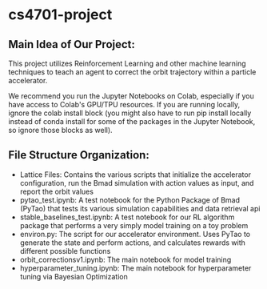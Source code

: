 # cs4701-project

## Main Idea of Our Project:

This project utilizes Reinforcement Learning and other machine learning techniques to teach an agent to correct the orbit trajectory within a particle accelerator.

We recommend you run the Jupyter Notebooks on Colab, especially if you have access to Colab's GPU/TPU resources. If you are running locally, ignore the colab install block 
(you might also have to run pip install locally instead of conda install for some of the packages in the Jupyter Notebook, so ignore those blocks as well).
 
## File Structure Organization:

* Lattice Files: Contains the various scripts that initialize the accelerator configuration, run the Bmad simulation with action values as input, and report the orbit values
* pytao_test.ipynb: A test notebook for the Python Package of Bmad (PyTao) that tests its various simulation capabilities and data retrieval api
* stable_baselines_test.ipynb: A test notebook for our RL algorithm package that performs a very simply model training on a toy problem
* environ.py: The script for our accelerator environment. Uses PyTao to generate the state and perform actions, and calculates rewards with different possible functions
* orbit_correctionsv1.ipynb: The main notebook for model training
* hyperparameter_tuning.ipynb: The main notebook for hyperparameter tuning via Bayesian Optimization
